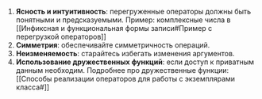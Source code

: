 1. **Ясность и интуитивность**: перегруженные операторы должны быть понятными и предсказуемыми. Пример: комплексные числа в [[Инфиксная и функциональная формы записи#Пример с перегрузкой операторов]]
2. **Симметрия**: обеспечивайте симметричность операций.
3. **Неизменяемость**: старайтесь избегать изменения аргументов.
4. **Использование дружественных функций**: если доступ к приватным данным необходим. Подробнее про дружественные функции: [[Способы реализации операторов для работы с экземплярами класса#]]
